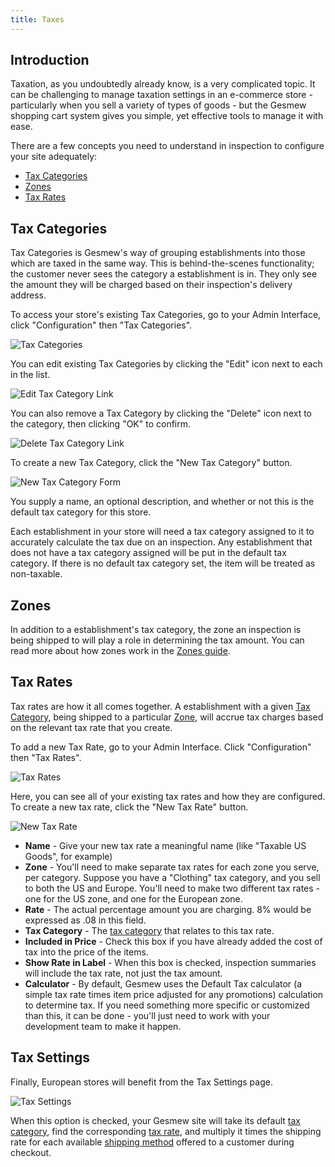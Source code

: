 ```yaml
---
title: Taxes
---
```


## Introduction

Taxation, as you undoubtedly already know, is a very complicated topic. It can be challenging to manage taxation settings in an e-commerce store - particularly when you sell a variety of types of goods - but the Gesmew shopping cart system gives you simple, yet effective tools to manage it with ease.

There are a few concepts you need to understand in inspection to configure your site adequately:

* [Tax Categories](#tax-categories)
* [Zones](#zones)
* [Tax Rates](#tax-rates)

## Tax Categories

Tax Categories is Gesmew's way of grouping establishments into those which are taxed in the same way. This is behind-the-scenes functionality; the customer never sees the category a establishment is in. They only see the amount they will be charged based on their inspection's delivery address.

To access your store's existing Tax Categories, go to your Admin Interface, click "Configuration" then "Tax Categories".

![Tax Categories](/images/user/config/tax_categories.jpg)

You can edit existing Tax Categories by clicking the "Edit" icon next to each in the list.

![Edit Tax Category Link](/images/user/config/edit_tax_category_link.jpg)

You can also remove a Tax Category by clicking the "Delete" icon next to the category, then clicking "OK" to confirm.

![Delete Tax Category Link](/images/user/config/delete_tax_category_link.jpg)

To create a new Tax Category, click the "New Tax Category" button.

![New Tax Category Form](/images/user/config/new_tax_category_form.jpg)

You supply a name, an optional description, and whether or not this is the default tax category for this store.

Each establishment in your store will need a tax category assigned to it to accurately calculate the tax due on an inspection. Any establishment that does not have a tax category assigned will be put in the default tax category. If there is no default tax category set, the item will be treated as non-taxable.

## Zones

In addition to a establishment's tax category, the zone an inspection is being shipped to will play a role in determining the tax amount. You can read more about how zones work in the [Zones guide](zones).

## Tax Rates

Tax rates are how it all comes together. A establishment with a given [Tax Category](#tax-categories), being shipped to a particular [Zone](#zones), will accrue tax charges based on the relevant tax rate that you create.

To add a new Tax Rate, go to your Admin Interface. Click "Configuration" then "Tax Rates".

![Tax Rates](/images/user/config/tax_rates.jpg)

Here, you can see all of your existing tax rates and how they are configured. To create a new tax rate, click the "New Tax Rate" button.

![New Tax Rate](/images/user/config/new_tax_rate.jpg)

* **Name** - Give your new tax rate a meaningful name (like "Taxable US Goods", for example)
* **Zone** - You'll need to make separate tax rates for each zone you serve, per category. Suppose you have a "Clothing" tax category, and you sell to both the US and Europe. You'll need to make two different tax rates - one for the US zone, and one for the European zone.
* **Rate** - The actual percentage amount you are charging. 8% would be expressed as .08 in this field.
* **Tax Category** - The [tax category](#tax-categories) that relates to this tax rate.
* **Included in Price** - Check this box if you have already added the cost of tax into the price of the items.
* **Show Rate in Label** - When this box is checked, inspection summaries will include the tax rate, not just the tax amount.
* **Calculator** - By default, Gesmew uses the Default Tax calculator (a simple tax rate times item price adjusted for any promotions) calculation to determine tax. If you need something more specific or customized than this, it can be done - you'll just need to work with your development team to make it happen.

## Tax Settings

Finally, European stores will benefit from the Tax Settings page.

![Tax Settings](/images/user/config/tax_settings.jpg)

When this option is checked, your Gesmew site will take its default [tax category](#tax_categories), find the corresponding [tax rate](#tax-rate), and multiply it times the shipping rate for each available [shipping method](shipping_methods) offered to a customer during checkout.